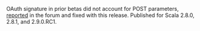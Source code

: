 OAuth signature in prior betas did not account for POST parameters,
[reported][report] in the forum and fixed with this release. Published
for Scala 2.8.0, 2.8.1, and 2.9.0.RC1.

[report]: http://databinder.3617998.n2.nabble.com/Can-t-post-a-message-from-Dispatch-Twine-branch-080-td6209559.html
